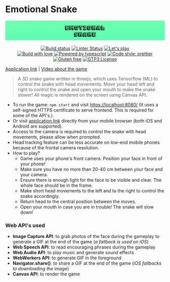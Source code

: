 # Emotional Snake

<p align="center">
  <a href="https://ohm-team.github.io/ohm-snake/">
    <img alt="Game banner" src="./docs/banner.png"></a>
</p>

<p align="center">
  <a href="https://github.com/ohm-team/ohm-snake/actions?query=workflow%3Adeploy+branch%3Amaster">
    <img alt="Build status" src="https://img.shields.io/github/workflow/status/ohm-team/ohm-snake/deploy?label=Deploy&style=flat-square"></a>
  <a href="https://github.com/ohm-team/ohm-snake/actions?query=workflow%3Alint+branch%3Amaster">
    <img alt="Linter Status" src="https://img.shields.io/github/workflow/status/ohm-team/ohm-snake/lint?label=Lint&style=flat-square"></a>
  <a href="https://ohm-team.github.io/ohm-snake/">
  <img alt="Let's play" src="https://img.shields.io/badge/Let's-play-67FFB1?style=flat-square"></a>
  <br />
  <a href="https://github.com/ohm-team/ohm-snake">
    <img alt="Build with love" src="https://img.shields.io/badge/Built with-💖%20love-ivory?style=flat-square"></a>
  <a href="https://www.typescriptlang.org/">
    <img alt="Powered by typescript" src="https://img.shields.io/badge/Powered by-Typescript-3178c6?style=flat-square"></a>
  <a href="https://github.com/prettier/prettier">
    <img alt="Code style: prettier" src="https://img.shields.io/badge/Code_style-prettier-ff69b4.svg?style=flat-square"></a>
  <a href="https://github.com/ohm-team/ohm-snake">
    <img alt="Gluten free" src="https://img.shields.io/badge/Gluten-free-yellow?style=flat-square"></a>
  <a href="https://github.com/ohm-team/ohm-snake/blob/master/LICENSE">
    <img alt="GTP3 License" src="https://img.shields.io/static/v1.svg?label=📜%20License&message=GPT3&color=informational&style=flat-square"></a>
  </a>
</p>

[Application link](https://ohm-team.github.io/ohm-snake/) | [Video about the game](https://www.youtube.com/watch?v=NgYeHlh23PE)

> A 3D snake game written in threejs, which uses Tensorflow (ML) to control the snake with head movements. Move your head left and right to control the snake and open your mouth to make the snake slower! All magic is rendered on the screen using Canvas API.

- To run the game: `npm start` and visit [https://localhost:8080/](https://localhost:8080/) (It uses a self-signed HTTPS certificate to serve frontend. This is required for some of the API's.).
- Or visit [application link](https://ohm-team.github.io/ohm-snake/) directly from your mobile browser (both iOS and Android are supported).
- Access to the camera is required to control the snake with head movements, please allow when prompted.
- Head tracking feature can be less accurate on low-end mobile phones because of the frontal camera resolution.
- How to play?
  - Game uses your phone's front camera. Position your face in front of your phone!
  - Make sure you have no more than 20-40 cm between your face and your camera.
  - Ensure there is enough light for the face to be visible and clear. The whole face should be in the frame.
  - Make short head movements to the left and to the right to control the snake accordingly.
  - Return head to the central position between the moves.
  - Open your mouth in case you are in trouble! The snake will slow down!

### Web API's used

- **Image Capture API**: to grab photos of the face during the gameplay to generate a GIF at the end of the game (_a fallback is used on iOS_)
- **Web Speech API**: to read encouraging phrases during the gameplay
- **Web Audio API**: to play music and generate sound effects
- **WebWorkers API**: to generate GIF in the foreground
- **Navigator.share()**: to share a GIF at the end of the game (_iOS fallbacks to downloading the image_)
- **Canvas API**: to render the game
